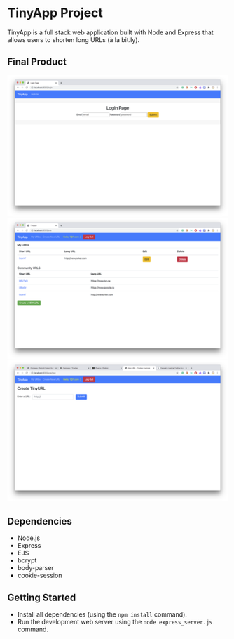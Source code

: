 # TinyApp Project

TinyApp is a full stack web application built with Node and Express that allows users to shorten long URLs (à la bit.ly).

## Final Product

!["Login Page"](https://github.com/mandatoryrecess/tinyapp/blob/master/docs/LoginPage.png)
!['urls Page'](https://github.com/mandatoryrecess/tinyapp/blob/master/docs/myURLs.png)
!["urls/new page"](https://github.com/mandatoryrecess/tinyapp/blob/master/docs/createTinyUrl.png)

## Dependencies

- Node.js
- Express
- EJS
- bcrypt
- body-parser
- cookie-session

## Getting Started

- Install all dependencies (using the `npm install` command).
- Run the development web server using the `node express_server.js` command.